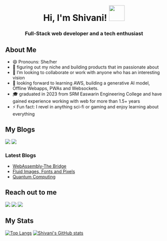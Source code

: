 

<h1 align="center">
    Hi, I'm Shivani!  <img src="https://c.tenor.com/Wx9IEmZZXSoAAAAi/hi.gif" width="50px" height="50px">
</h1>
<h3 align="center">Full-Stack web developer and a tech enthusiast</h3>

## About Me
- 😄 Pronouns: She/her
- 🔭 figuring out my niche and building products that im passionate about 
- 👯 I’m looking to collaborate or work with anyone who has an interesting vision
- 🌱 looking forward to learning AWS, building a generative AI model, Offline Webapps, PWAs and Websockets.
- 🎓 graduated in 2023 from SRM Easwarin Engineering College and have gained experience working with web for more than 1.5+ years
- ⚡ Fun fact: I revel in anything sci-fi or gaming and enjoy learning about everything

## My Blogs
<a href="https://medium.com/@shivanipothirajan"><img src="https://img.shields.io/badge/Medium-12100E?style=for-the-badge&logo=medium&logoColor=white"></img></a>
<a href="https://hashnode.com/@darcode"><img src="https://img.shields.io/badge/Hashnode-2962FF?style=for-the-badge&logo=hashnode&logoColor=white"></img></a>

### Latest Blogs
- [WebAssembly-The Bridge](https://medium.com/codex/webassembly-the-bridge-19d0e999064f)
- [Fluid Images, Fonts and Pixels](https://darcode.hashnode.dev/fluid-images-fonts-and-pixels)
- [Quantum Computing](https://medium.com/@shivanipothirajan/the-magic-of-quantum-computing-d3144c3adedd)

## Reach out to me
<a href="mailto:shivanipothirajan@gmail.com"><img src="https://img.shields.io/badge/Gmail-D14836?style=for-the-badge&logo=gmail&logoColor=white"></img></a>
<a href="https://twitter.com/Shivani07517015"><img src="https://img.shields.io/badge/Twitter-1DA1F2?style=for-the-badge&logo=twitter&logoColor=white"></img></a>
<a href="https://www.linkedin.com/in/shivani-pothirajan-2b276996/"><img src="https://img.shields.io/badge/LinkedIn-0077B5?style=for-the-badge&logo=linkedin&logoColor=white"></img></a>


## My Stats
[![Top Langs](https://github-readme-stats.vercel.app/api/top-langs/?username=Shivani-1524&layout=donut-vertical)](https://github.com/Shivani-1524/github-readme-stats)
[![Shivani's GitHub stats](https://github-readme-stats.vercel.app/api?username=Shivani-1524&include_all_commits=true&theme=aura)](https://github.com/Shivani-1524/github-readme-stats)
<!--
**Shivani-1524/Shivani-1524** is a ✨ _special_ ✨ repository because its `README.md` (this file) appears on your GitHub profile.

Here are some ideas to get you started:

-  I’m currently working on ...
- 🌱 I’m currently learning ...

- 🤔 I’m looking for help with ...
- 💬 Ask me about ...
- 📫 How to reach me: ...
- 😄 Pronouns: ...
- ⚡ Fun fact: ...
-->
